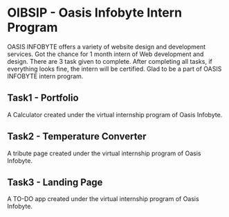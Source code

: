 # OIBSIP - Oasis Infobyte Intern Program
OASIS INFOBYTE offers a variety of website design and development services. Got the chance for 1 month intern of Web development and design.
There are 3 task given to complete. After completing all tasks, if everything looks fine, the intern will be certified. Glad to be a part of OASIS INFOBYTE intern program.


## Task1 - Portfolio
A Calculator created under the virtual internship program of Oasis Infobyte. <br>


## Task2 - Temperature Converter
A tribute page created under the virtual internship program of Oasis Infobyte. <br>


## Task3 - Landing Page
A TO-DO app created under the virtual internship program of Oasis Infobyte. <br>

